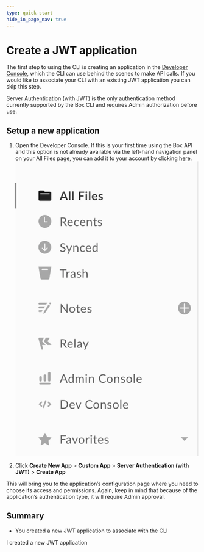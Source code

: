 ```yaml
---
type: quick-start
hide_in_page_nav: true
---
```


# Create a JWT application

The first step to using the CLI is creating an application in the
[Developer Console][dc], which the CLI can use behind the scenes to make API 
calls. If you would like to associate your CLI with an existing JWT application
you can skip this step. 

<Message warning>
  Server Authentication (with JWT) is the only authentication method currently
  supported by the Box CLI and requires Admin authorization before use. 
</Message>

## Setup a new application

1. Open the Developer Console. If this is your first time using the Box API and
   this option is not already available via the left-hand navigation panel on
   your All Files page, you can add it to your account by clicking [here][dc].
   <ImageFrame center>
   ![Select Developer Console](./navigation-panel.png)
   </ImageFrame>

2. Click **Create New App** > **Custom App** > **Server Authentication
   (with JWT)** > **Create App**

This will bring you to the application’s configuration page where you need to
choose its access and permissions. Again, keep in mind that because of the
application’s authentication type, it will require Admin approval. 

## Summary

* You created a new JWT application to associate with the CLI

<Next>I created a new JWT application</Next>

[dc]: https://app.box.com/developers/console